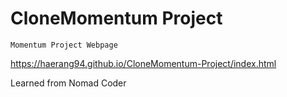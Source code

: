 # CloneMomentum Project

```Momentum Project Webpage```

https://haerang94.github.io/CloneMomentum-Project/index.html

Learned from Nomad Coder
